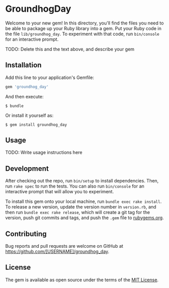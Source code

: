 # GroundhogDay

Welcome to your new gem! In this directory, you'll find the files you need to be able to package up your Ruby library into a gem. Put your Ruby code in the file `lib/groundhog_day`. To experiment with that code, run `bin/console` for an interactive prompt.

TODO: Delete this and the text above, and describe your gem

## Installation

Add this line to your application's Gemfile:

```ruby
gem 'groundhog_day'
```

And then execute:

    $ bundle

Or install it yourself as:

    $ gem install groundhog_day

## Usage

TODO: Write usage instructions here

## Development

After checking out the repo, run `bin/setup` to install dependencies. Then, run `rake spec` to run the tests. You can also run `bin/console` for an interactive prompt that will allow you to experiment.

To install this gem onto your local machine, run `bundle exec rake install`. To release a new version, update the version number in `version.rb`, and then run `bundle exec rake release`, which will create a git tag for the version, push git commits and tags, and push the `.gem` file to [rubygems.org](https://rubygems.org).

## Contributing

Bug reports and pull requests are welcome on GitHub at https://github.com/[USERNAME]/groundhog_day.


## License

The gem is available as open source under the terms of the [MIT License](http://opensource.org/licenses/MIT).

